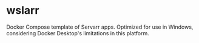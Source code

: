 # wslarr

Docker Compose template of Servarr apps. Optimized for use in Windows, considering Docker Desktop's limitations in this platform.
